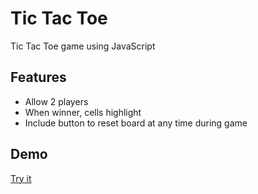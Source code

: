 # Tic Tac Toe
Tic Tac Toe game using JavaScript  

## Features
* Allow 2 players
* When winner, cells highlight
* Include button to reset board at any time during game

## Demo

[Try it](https://tranthaituananh.github.io/tic-tac-toe/)
